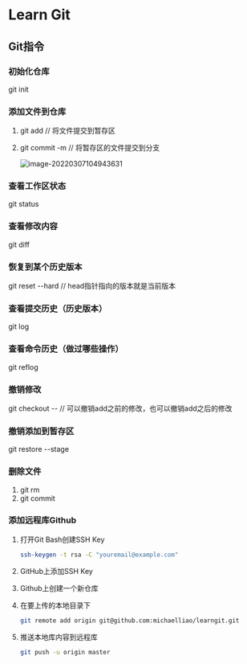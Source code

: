 # Learn Git

## Git指令

### 初始化仓库

git init

### 添加文件到仓库

1. git add <file>	// 将文件提交到暂存区

2. git commit -m <message>    // 将暂存区的文件提交到分支

   ![image-20220307104943631](C:\Users\12524\learnGit\learnGit.assets\image-20220307104943631.png)

### 查看工作区状态

git status

### 查看修改内容

git diff

### 恢复到某个历史版本

git reset --hard <commitid> // head指针指向的版本就是当前版本

### 查看提交历史（历史版本）

git log

### 查看命令历史（做过哪些操作）

git reflog

### 撤销修改

git checkout -- <file name> // 可以撤销add之前的修改，也可以撤销add之后的修改

### 撤销添加到暂存区

git restore --stage <file name>

### 删除文件

1. git rm <file name>
2. git commit

### 添加远程库Github

1. 打开Git Bash创建SSH Key 

   ```bash
   ssh-keygen -t rsa -C "youremail@example.com"
   ```

2. GitHub上添加SSH Key

3. Github上创建一个新仓库

4. 在要上传的本地目录下

   ```bash
   git remote add origin git@github.com:michaelliao/learngit.git
   ```

5. 推送本地库内容到远程库

   ```bash
   git push -u origin master
   ```



